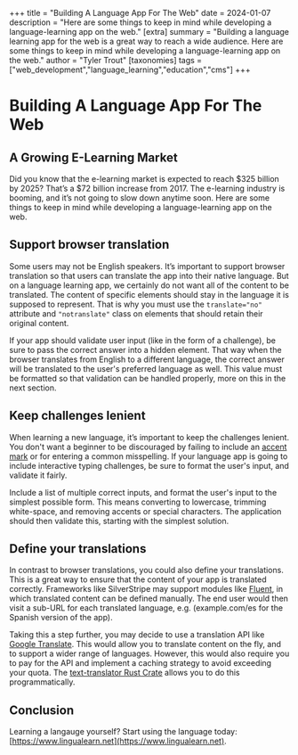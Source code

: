 +++
title = "Building A Language App For The Web"
date = 2024-01-07
description = "Here are some things to keep in mind while developing a language-learning app on the web."
[extra]
summary = "Building a language learning app for the web is a great way to reach a wide audience. Here are some things to keep in mind while developing a language-learning app on the web."
author = "Tyler Trout"
[taxonomies]
tags = ["web_development","language_learning","education","cms"]
+++

# Building A Language App For The Web

## A Growing E-Learning Market
Did you know that the e-learning market is expected to reach $325 billion by 2025? That’s a $72 billion increase from 2017. The e-learning industry is booming, and it’s not going to slow down anytime soon. Here are some things to keep in mind while developing a language-learning app on the web.

## Support browser translation
Some users may not be English speakers. It’s important to support browser translation so that users can translate the app into their native language. But on a language learning app, we certainly do not want all of the content to be translated. The content of specific elements should stay in the language it is supposed to represent. That is why you must use the `translate="no"` attribute and `"notranslate"` class on elements that should retain their original content.

If your app should validate user input (like in the form of a challenge), be sure to pass the correct answer into a hidden element. That way when the browser translates from English to a different language, the correct answer will be translated to the user's preferred language as well. This value must be formatted so that validation can be handled properly, more on this in the next section.

## Keep challenges lenient
When learning a new language, it’s important to keep the challenges lenient. You don't want a beginner to be discouraged by failing to include an [accent mark](https://www.npmjs.com/package/remove-accents) or for entering a common misspelling. If your language app is going to include interactive typing challenges, be sure to format the user's input, and validate it fairly.

Include a list of multiple correct inputs, and format the user's input to the simplest possible form. This means converting to lowercase, trimming white-space, and removing accents or special characters. The application should then validate this, starting with the simplest solution.

## Define your translations
In contrast to browser translations, you could also define your translations. This is a great way to ensure that the content of your app is translated correctly. Frameworks like SilverStripe may support modules like [Fluent](https://github.com/tractorcow-farm/silverstripe-fluent), in which translated content can be defined manually. The end user would then visit a sub-URL for each translated language, e.g. (example.com/es for the Spanish version of the app).

Taking this a step further, you may decide to use a translation API like [Google Translate](https://cloud.google.com/translate/docs/). This would allow you to translate content on the fly, and to support a wider range of languages. However, this would also require you to pay for the API and implement a caching strategy to avoid exceeding your quota. The [text-translator Rust Crate](https://crates.io/crates/text-translator) allows you to do this programmatically.

## Conclusion
Learning a langauge yourself? Start using the language today: [https://www.lingualearn.net](https://www.lingualearn.net).

